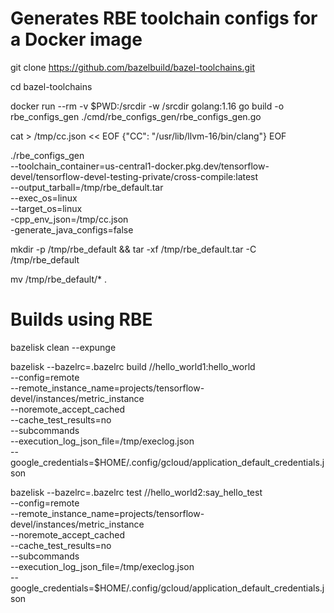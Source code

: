 # Generates RBE toolchain configs for a Docker image
git clone https://github.com/bazelbuild/bazel-toolchains.git

cd bazel-toolchains

docker run --rm -v $PWD:/srcdir -w /srcdir golang:1.16 go build -o rbe_configs_gen ./cmd/rbe_configs_gen/rbe_configs_gen.go


cat > /tmp/cc.json << EOF
{"CC": "/usr/lib/llvm-16/bin/clang"}
EOF

./rbe_configs_gen \
  --toolchain_container=us-central1-docker.pkg.dev/tensorflow-devel/tensorflow-devel-testing-private/cross-compile:latest \
  --output_tarball=/tmp/rbe_default.tar \
  --exec_os=linux \
  --target_os=linux \
  -cpp_env_json=/tmp/cc.json \
  -generate_java_configs=false

mkdir -p /tmp/rbe_default && tar -xf /tmp/rbe_default.tar -C /tmp/rbe_default

mv /tmp/rbe_default/* .

# Builds using RBE
bazelisk clean --expunge

bazelisk --bazelrc=.bazelrc build //hello_world1:hello_world \
  --config=remote \
  --remote_instance_name=projects/tensorflow-devel/instances/metric_instance \
  --noremote_accept_cached \
  --cache_test_results=no \
  --subcommands \
  --execution_log_json_file=/tmp/execlog.json \
  --google_credentials=$HOME/.config/gcloud/application_default_credentials.json

bazelisk --bazelrc=.bazelrc test //hello_world2:say_hello_test \
  --config=remote \
  --remote_instance_name=projects/tensorflow-devel/instances/metric_instance \
  --noremote_accept_cached \
  --cache_test_results=no \
  --subcommands \
  --execution_log_json_file=/tmp/execlog.json \
  --google_credentials=$HOME/.config/gcloud/application_default_credentials.json

